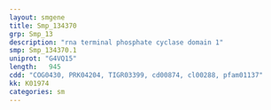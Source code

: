 ```yaml
---
layout: smgene
title: Smp_134370
grp: Smp_13
description: "rna terminal phosphate cyclase domain 1"
smp: Smp_134370.1
uniprot: "G4VQ15"
length:   945
cdd: "COG0430, PRK04204, TIGR03399, cd00874, cl00288, pfam01137"
kk: K01974
categories: sm
---
```

